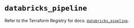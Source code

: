 # `databricks_pipeline`

Refer to the Terraform Registry for docs: [`databricks_pipeline`](https://registry.terraform.io/providers/databricks/databricks/1.96.0/docs/resources/pipeline).
